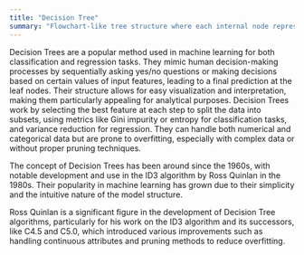 ```yaml
---
title: "Decision Tree"
summary: "Flowchart-like tree structure where each internal node represents a "test" on an attribute, each branch represents the outcome of the test, and each leaf node represents a class label (decision taken after computing all attributes)."
---
```

Decision Trees are a popular method used in machine learning for both classification and regression tasks. They mimic human decision-making processes by sequentially asking yes/no questions or making decisions based on certain values of input features, leading to a final prediction at the leaf nodes. Their structure allows for easy visualization and interpretation, making them particularly appealing for analytical purposes. Decision Trees work by selecting the best feature at each step to split the data into subsets, using metrics like Gini impurity or entropy for classification tasks, and variance reduction for regression. They can handle both numerical and categorical data but are prone to overfitting, especially with complex data or without proper pruning techniques.

The concept of Decision Trees has been around since the 1960s, with notable development and use in the ID3 algorithm by Ross Quinlan in the 1980s. Their popularity in machine learning has grown due to their simplicity and the intuitive nature of the model structure.

Ross Quinlan is a significant figure in the development of Decision Tree algorithms, particularly for his work on the ID3 algorithm and its successors, like C4.5 and C5.0, which introduced various improvements such as handling continuous attributes and pruning methods to reduce overfitting.

